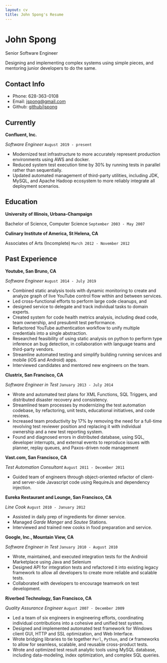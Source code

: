```yaml
---
layout: cv
title: John Spong's Resume
---
```


<!---
Using the wonderful layout from https://github.com/elipapa/markdown-cv/
-->

# John Spong

Senior Software Engineer

Designing and implementing complex systems using simple pieces,
and mentoring junior developers to do the same.

## Contact Info

* Phone:       628-363-0108
* Email:       jspong@gmail.com
* Github:      [github/jspong](https://github.com/jspong)

## Currently

__Confluent, Inc.__

*Software Engineer*
`August 2019 - present`

* Modernized test infrastructure to more accurately represent production
    environments using AWS and docker.
* Reduced system test execution time by 30% by running tests in parallel rather
    than sequentially.
* Updated automated management of third-party utilities, including JDK, MySQL,
    and Apache Hadoop ecosystem to more reliably integrate all deployment
    scenarios.

## Education

__University of Illinois, Urbana-Champaign__

Bachelor of Science, Computer Science
`September 2003 - May 2007`

__Culinary Institute of America, St Helena, CA__

Associates of Arts (Incomplete)
`March 2012 - November 2012`

## Past Experience

__Youtube, San Bruno, CA__

*Software Engineer*
`August 2014 - July 2019`

* Combined static analysis tools with dynamic monitoring to create and
  analyze graph of live YouTube control flow within and between services.
* Led cross-functional efforts to perform large code cleanups, and
* designed service to delegate and track individual tasks to domain experts.
* Created system for code health metrics analysis, including dead code,
  team ownership, and presubmit test performance.
* Refactored YouTube authentication workflow to unify multiple credentials
  into a single abstraction.
* Researched feasibility of using static analysis on python to perform type
  inference an bug detection, in collaboration with language teams and
  third-party vendors.
* Streamline automated testing and simplify building running services
  and mobile (iOS and Android) apps.
* Interviewed candidates and mentored new engineers on the team.

__Clustrix, San Francisco, CA__

*Software Engineer in Test*
`January 2013 - July 2014`

* Wrote and automated test plans for XML Functions, SQL Triggers, and
  distributed disaster recovery and consistency.
* Streamlined team processes by modernizing the test automation codebase,
  by refactoring, unit tests, educational initiatives, and code reviews.
* Increased team productivity by 17% by removing the need for a full-time
  revolving test reviewer position and replacing it with individual ownership
  and a new test reporting system.
* Found and diagnosed errors in distributed database, using SQL,
    developer interrupts, and external events to reproduce issues with planner,
    replay queues, and Paxos-driven node management

__Vast.com, San Francisco, CA__

*Test Automation Consultant*
`August 2011 - December 2011`

* Guided team of engineers through object-oriented refactor of client- and 
  server-side Javascript code using RequireJs and dependency injection.

__Eureka Restaurant and Lounge, San Francisco, CA__

*Line Cook*
`August 2010 - January 2012`

* Assisted in daily prep of ingredients for dinner service.
* Managed _Garde Manger_ and _Sautee_ Stations.
* Interviewed and trained new cooks in food preparation and service.

__Google, Inc., Mountain View, CA__

*Software Engineer in Test*
`January 2010 - August 2010`

* Wrote, maintained, and executed integration tests for the Android
  Marketplace using Java and Selenium
* Designed API for integration tests and refactored it into existing
  legacy framework to allow all developers to create more reliable and
  scalable tests.
* Collaborated with developers to encourage teamwork on test development.

__Riverbed Technology, San Francisco, CA__

*Quality Assurance Engineer*
`August 2007 - December 2009`

* Led a team of six engineers in engineering efforts, coordinating
  individual contributions into a cohesive and unified test system.
* Designed and implemented automated test framework for Windows client GUI,
  HTTP and SSL optimization, and Web Interface.
* Wrote bridging libraries to tie together `Perl`, `Python`, and `C#`
  frameworks to allow for seamless, scalable, and reusable cross-product
  tests.
* Wrote and optimized test result analytic tools using MySQL database, including
    data-modeling, index optimization, and complex SQL queries.



